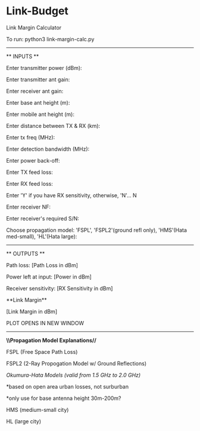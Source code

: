 # Link-Budget
Link Margin Calculator

To run: python3 link-margin-calc.py

**************

** INPUTS **

Enter transmitter power (dBm):

Enter transmitter ant gain:

Enter receiver ant gain:

Enter base ant height (m):

Enter mobile ant height (m):

Enter distance between TX & RX (km): 

Enter tx freq (MHz): 

Enter detection bandwidth (MHz):

Enter power back-off: 

Enter TX feed loss: 

Enter RX feed loss: 

Enter 'Y' if you have RX sensitivity, otherwise, 'N'...  N

Enter receiver NF: 

Enter receiver's required S/N: 

Choose propagation model: 'FSPL', 'FSPL2'(ground refl only), 'HMS'(Hata med-small), 'HL'(Hata large): 

**************


** OUTPUTS ** 

Path loss:  [Path Loss in dBm]

Power left at input:  [Power in dBm]

Receiver sensitivity:  [RX Sensitivity in dBm]

\*\*Link Margin\*\* 

[Link Margin in dBm]

PLOT OPENS IN NEW WINDOW
**************


**\\\Propagation Model Explanations//**

FSPL (Free Space Path Loss)

FSPL2 (2-Ray Propogation Model w/ Ground Reflections) 

*Okumura-Hata Models (valid from 1.5 GHz to 2.0 GHz)*

*based on open area urban losses, not surburban

*only use for base antenna height 30m-200m?

HMS (medium-small city)

HL (large city)
